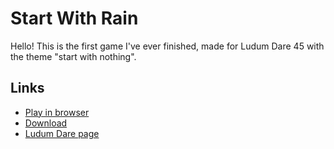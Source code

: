 # Start With Rain

Hello! This is the first game I've ever finished, made for Ludum Dare 45 with the theme "start with nothing".

## Links

- [Play in browser](https://piturnah.itch.io/start-with-water)
- [Download](https://piturnah.itch.io/start-with-water)
- [Ludum Dare page](https://ldjam.com/events/ludum-dare/45/start-with-rain)
